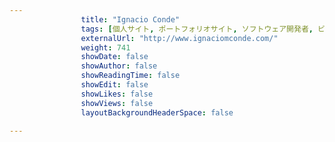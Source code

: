 ---
                title: "Ignacio Conde"
                tags: [個人サイト, ポートフォリオサイト, ソフトウェア開発者, ビデオゲーム開発者]
                externalUrl: "http://www.ignaciomconde.com/"
                weight: 741
                showDate: false
                showAuthor: false
                showReadingTime: false
                showEdit: false
                showLikes: false
                showViews: false
                layoutBackgroundHeaderSpace: false
                ---

